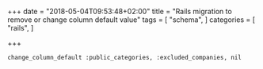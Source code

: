+++
date = "2018-05-04T09:53:48+02:00"
title = "Rails migration to remove or change column default value"
tags = [
  "schema",
]
categories = [
  "rails",
]

+++
<!--more-->

    change_column_default :public_categories, :excluded_companies, nil